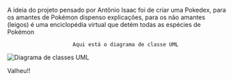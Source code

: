   A ideia do projeto pensado por Antônio Isaac foi de criar uma Pokedex, para os amantes de Pokémon dispenso explicações, para os não amantes (leigos) é uma enciclopédia virtual que detém todas as espécies de Pokémon


                         Aqui está o diagrama de classe UML
![Diagrama de classes UML](https://github.com/user-attachments/assets/34dd0627-b8d3-4247-97dc-ba569abc8e2c)



Valheu!!
